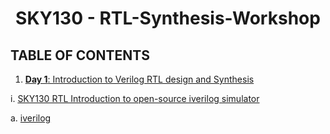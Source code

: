 <h1 align="center">SKY130 - RTL-Synthesis-Workshop</h1>

## TABLE OF CONTENTS

1. [**Day 1**:  Introduction to Verilog RTL design and Synthesis](https://github.com/drvasanthi/SKY130-RTL-Synthesis-Workshop/blob/main/README.md#1-introduction-to-verilog-rtl-design-and-synthesis)

  i. [SKY130 RTL Introduction to open-source iverilog simulator ](https://github.com/drvasanthi/SKY130-RTL-Synthesis-Workshop#11-SKY130-rtl-introduction-to-open-source-iverilog-simulator)
 
   a.  [iverilog](https://github.com/drvasanthi)
